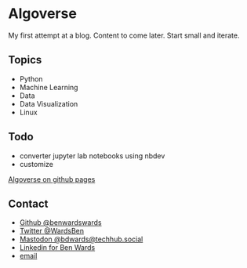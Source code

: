 # Algoverse

My first attempt at a blog. Content to come later. Start small and iterate.

## Topics

- Python
- Machine Learning
- Data
- Data Visualization
- Linux

## Todo

- converter jupyter lab notebooks using nbdev
- customize

[Algoverse on github pages](https://benwardswards.github.io/algoverse.github.io/)

## Contact

- [Github @benwardswards](https://www.github.com/benwardswards)
- [Twitter @WardsBen](https://twitter.com/WardsBen)
- [Mastodon @bdwards@techhub.social](https://techhub.social/@bdwards)
- [Linkedin for Ben Wards]( https://www.linkedin.com/in/ben-wards-014a8282)
- [email](wardsbd@gmail.com)
